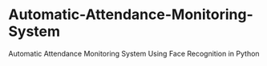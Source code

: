# Automatic-Attendance-Monitoring-System
Automatic Attendance Monitoring System Using Face Recognition in Python
